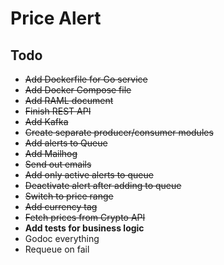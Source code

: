 # Price Alert

## Todo

- ~~Add Dockerfile for Go service~~
- ~~Add Docker Compose file~~
- ~~Add RAML document~~
- ~~Finish REST API~~
- ~~Add Kafka~~
- ~~Create separate producer/consumer modules~~
- ~~Add alerts to Queue~~
- ~~Add Mailhog~~
- ~~Send out emails~~
- ~~Add only active alerts to queue~~
- ~~Deactivate alert after adding to queue~~
- ~~Switch to price range~~
- ~~Add currency tag~~
- ~~Fetch prices from Crypto API~~
- **Add tests for business logic**
- Godoc everything
- Requeue on fail
